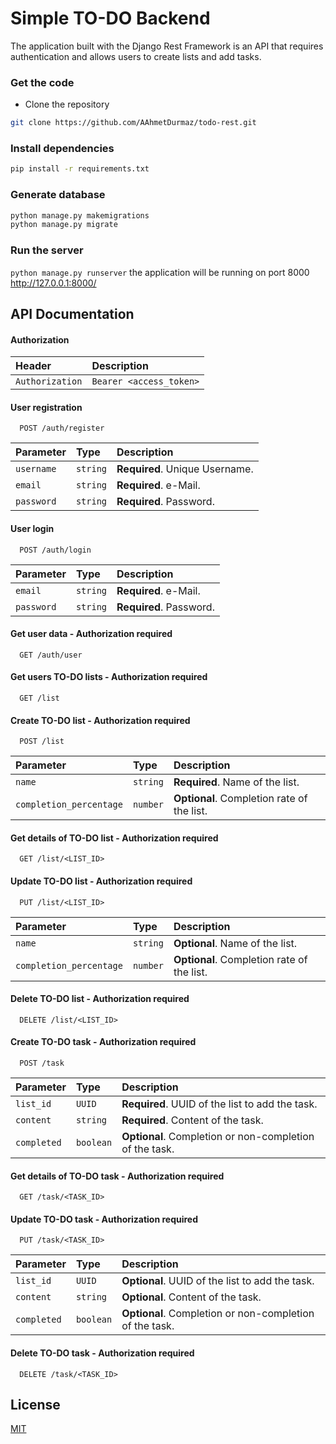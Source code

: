 # Simple TO-DO Backend
The application built with the Django Rest Framework is an API that requires authentication and allows users to create lists and add tasks.
### Get the code 
* Clone the repository 
```bash
git clone https://github.com/AAhmetDurmaz/todo-rest.git
```

### Install dependencies
```bash
pip install -r requirements.txt
```

### Generate database
```bash
python manage.py makemigrations
python manage.py migrate
```

### Run the server
`python manage.py runserver`
the application will be running on port 8000 http://127.0.0.1:8000/
## API Documentation
#### Authorization
| Header | Description     |
| :-------- | :------- |
| `Authorization` | `Bearer <access_token>` |

#### User registration
```http
  POST /auth/register
```

| Parameter | Type     | Description                |
| :-------- | :------- | :------------------------- |
| `username` | `string` | **Required**. Unique Username. |
| `email` | `string` | **Required**. e-Mail. |
| `password` | `string` | **Required**. Password. |

#### User login
```http
  POST /auth/login
```

| Parameter | Type     | Description                |
| :-------- | :------- | :------------------------- |
| `email` | `string` | **Required**. e-Mail. |
| `password` | `string` | **Required**. Password. |

#### Get user data - Authorization required
```http
  GET /auth/user
``` 
#### Get users TO-DO lists - Authorization required
```http
  GET /list
```

#### Create TO-DO list - Authorization required
```http
  POST /list
```

| Parameter | Type     | Description                |
| :-------- | :------- | :------------------------- |
| `name` | `string` | **Required**. Name of the list. |
| `completion_percentage` | `number` | **Optional**. Completion rate of the list. |

#### Get details of TO-DO list - Authorization required
```http
  GET /list/<LIST_ID>
```

#### Update TO-DO list - Authorization required
```http
  PUT /list/<LIST_ID>
```

| Parameter | Type     | Description                |
| :-------- | :------- | :------------------------- |
| `name` | `string` | **Optional**. Name of the list. |
| `completion_percentage` | `number` | **Optional**. Completion rate of the list. |

#### Delete TO-DO list - Authorization required
```http
  DELETE /list/<LIST_ID>
```
#### Create TO-DO task - Authorization required
```http
  POST /task
```
| Parameter | Type     | Description                |
| :-------- | :------- | :------------------------- |
| `list_id` | `UUID` | **Required**. UUID of the list to add the task. |
| `content` | `string` | **Required**. Content of the task. |
| `completed` | `boolean` | **Optional**. Completion or non-completion of the task. |

#### Get details of TO-DO task - Authorization required
```http
  GET /task/<TASK_ID>
```
#### Update TO-DO task - Authorization required
```http
  PUT /task/<TASK_ID>
```
| Parameter | Type     | Description                |
| :-------- | :------- | :------------------------- |
| `list_id` | `UUID` | **Optional**. UUID of the list to add the task. |
| `content` | `string` | **Optional**. Content of the task. |
| `completed` | `boolean` | **Optional**. Completion or non-completion of the task. |

#### Delete TO-DO task - Authorization required
```http
  DELETE /task/<TASK_ID>
```

## License

[MIT](https://choosealicense.com/licenses/mit/)
